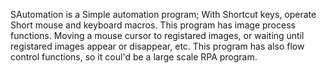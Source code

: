 SAutomation is a Simple automation program; With Shortcut keys, operate Short mouse and keyboard macros.
This program has image process functions. Moving a mouse cursor to registared images, or waiting until registared images appear or disappear, etc.
This program has also flow control functions, so it coul'd be a large scale RPA program.
